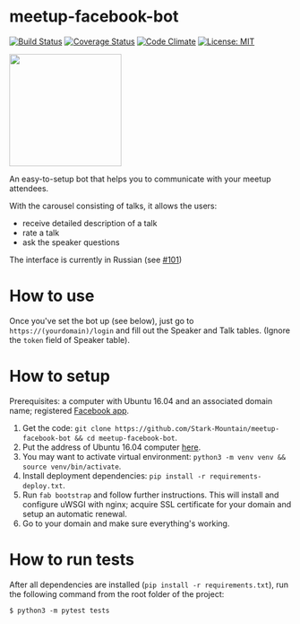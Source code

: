 # meetup-facebook-bot

[![Build Status][build-badge]][build]
[![Coverage Status][coverage-badge]][coverage]
[![Code Climate][code-climate-badge]][code-climate]
[![License: MIT][license-badge]][license]

[build-badge]: https://travis-ci.org/Stark-Mountain/meetup-facebook-bot.svg?branch=master
[build]: https://travis-ci.org/Stark-Mountain/meetup-facebook-bot
[coverage-badge]: https://coveralls.io/repos/github/Stark-Mountain/meetup-facebook-bot/badge.svg?branch=master
[coverage]: https://coveralls.io/github/Stark-Mountain/meetup-facebook-bot
[code-climate-badge]: https://codeclimate.com/github/Stark-Mountain/meetup-facebook-bot.png?branch=master
[code-climate]: https://codeclimate.com/github/Stark-Mountain/meetup-facebook-bot
[license-badge]: https://img.shields.io/badge/License-MIT-yellow.svg?branch=master
[license]: https://opensource.org/licenses/MIT
    
    
[<img src="https://github.com/fbsamples/messenger-bot-samples/blob/master/docs/assets/ViewMessenger.png" width="200">](https://m.me/cryptictor11398)

An easy-to-setup bot that helps you to communicate with your meetup attendees.

With the carousel consisting of talks, it allows the users:
- receive detailed description of a talk
- rate a talk
- ask the speaker questions

The interface is currently in Russian (see [#101](https://github.com/Stark-Mountain/meetup-facebook-bot/issues/101))

# How to use

Once you've set the bot up (see below), just go to `https://(yourdomain)/login` and fill out the Speaker and Talk tables. (Ignore the `token` field of Speaker table).

# How to setup
Prerequisites: a computer with Ubuntu 16.04 and an associated domain name; registered [Facebook app](https://developers.facebook.com/docs/messenger-platform/guides/setup).

1. Get the code: `git clone https://github.com/Stark-Mountain/meetup-facebook-bot && cd meetup-facebook-bot`.
2. Put the address of Ubuntu 16.04 computer [here](https://github.com/Stark-Mountain/meetup-facebook-bot/blob/master/fabfile.py#L9).
3. You may want to activate virtual environment: `python3 -m venv venv && source venv/bin/activate`.
4. Install deployment dependencies: `pip install -r requirements-deploy.txt`.
5. Run `fab bootstrap` and follow further instructions. This will install and configure uWSGI with nginx; acquire SSL certificate for your domain and setup an automatic renewal.
6. Go to your domain and make sure everything's working.

# How to run tests
After all dependencies are installed (`pip install -r requirements.txt`), run the following command from the root folder of the project:

`$ python3 -m pytest tests`
